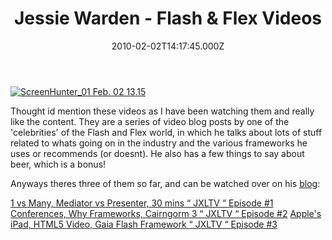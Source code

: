 ﻿---
coverImage: /images/fallback-post-header.png
date: "2010-02-02T14:17:45.000Z"
tags:
  - beer
  - blog
  - flash
  - flex
  - framework
  - video
title: Jessie Warden - Flash & Flex Videos
oldUrl: /fun-amp-videos/jessie-warden-flash-flex-videos
---

[![](https://www.mikecann.blog/wp-content/uploads/2010/02/ScreenHunter_01-Feb.-02-13.15.gif "ScreenHunter_01 Feb. 02 13.15")](https://www.mikecann.blog/wp-content/uploads/2010/02/ScreenHunter_01-Feb.-02-13.15.gif)

Thought id mention these videos as I have been watching them and really like the content. They are a series of video blog posts by one of the 'celebrities' of the Flash and Flex world, in which he talks about lots of stuff related to whats going on in the industry and the various frameworks he uses or recommends (or doesnt). He also has a few things to say about beer, which is a bonus!

<!-- more -->

Anyways theres three of them so far, and can be watched over on his [blog](https://jessewarden.com/):

[1 vs Many, Mediator vs Presenter, 30 mins “ JXLTV “ Episode #1](https://)
[ Conferences, Why Frameworks, Cairngorm 3 “ JXLTV “ Episode #2](https://jessewarden.com/2010/01/conferences-why-frameworks-cairngorm-3-jxltv-episode-2.html)
[ Apple's iPad, HTML5 Video, Gaia Flash Framework “ JXLTV “ Episode #3](https://jessewarden.com/2010/01/apples-ipad-html5-video-gaia-flash-framework-jxltv-episode-3.html)
